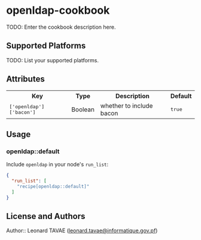 # openldap-cookbook

TODO: Enter the cookbook description here.

## Supported Platforms

TODO: List your supported platforms.

## Attributes

<table>
  <tr>
    <th>Key</th>
    <th>Type</th>
    <th>Description</th>
    <th>Default</th>
  </tr>
  <tr>
    <td><tt>['openldap']['bacon']</tt></td>
    <td>Boolean</td>
    <td>whether to include bacon</td>
    <td><tt>true</tt></td>
  </tr>
</table>

## Usage

### openldap::default

Include `openldap` in your node's `run_list`:

```json
{
  "run_list": [
    "recipe[openldap::default]"
  ]
}
```

## License and Authors

Author:: Leonard TAVAE (<leonard.tavae@informatique.gov.pf>)
